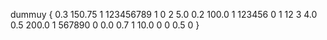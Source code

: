 dummuy 
{
0.3
150.75
1
123456789
1
0
2
5.0
0.2
100.0
1
123456
0
1
12
3
4.0
0.5
200.0
1
567890
0
0.0
0.7
1
10.0
0
0
0.5
0
}